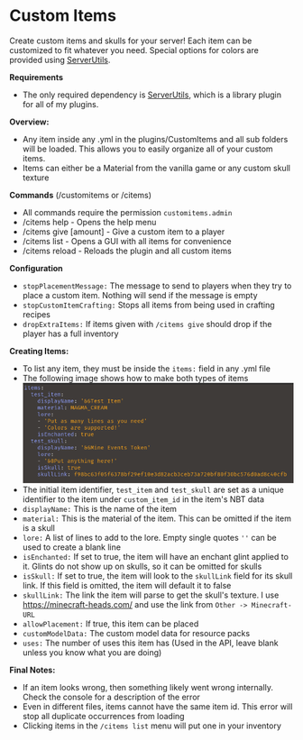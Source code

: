 # Custom Items
Create custom items and skulls for your server! Each item can be customized to fit whatever you need. Special options for colors are provided using [ServerUtils](https://www.spigotmc.org/resources/serverutils.106515/).

**Requirements**
 - The only required dependency is [ServerUtils](https://www.spigotmc.org/resources/serverutils.106515/), which is a library plugin for all of my plugins.

**Overview:**
 - Any item inside any .yml in the plugins/CustomItems and all sub folders will be loaded. This allows you to easily organize all of your custom items.
 - Items can either be a Material from the vanilla game or any custom skull texture

**Commands** (/customitems or /citems)
 - All commands require the permission `customitems.admin`
 - /citems help - Opens the help menu
 - /citems give <player> <item-id> [amount] - Give a custom item to a player
 - /citems list - Opens a GUI with all items for convenience
 - /citems reload - Reloads the plugin and all custom items

**Configuration**
 - `stopPlacementMessage:` The message to send to players when they try to place a custom item. Nothing will send if the message is empty
 - `stopCustomItemCrafting:` Stops all items from being used in crafting recipes
 - `dropExtraItems:` If items given with `/citems give` should drop if the player has a full inventory

**Creating Items:**
 - To list any item, they must be inside the `items:` field in any .yml file 
 - The following image shows how to make both types of items
![img.png](img.png)
 - The initial item identifier, `test_item` and `test_skull` are set as a unique identifier to the item under `custom_item_id` in the item's NBT data
 - `displayName:` This is the name of the item
 - `material:` This is the material of the item. This can be omitted if the item is a skull
 - `lore:` A list of lines to add to the lore. Empty single quotes `''` can be used to create a blank line
 - `isEnchanted:` If set to true, the item will have an enchant glint applied to it. Glints do not show up on skulls, so it can be omitted for skulls
 - `isSkull:` If set to true, the item will look to the `skullLink` field for its skull link. If this field is omitted, the item will default it to false
 - `skullLink:` The link the item will parse to get the skull's texture. I use https://minecraft-heads.com/ and use the link from `Other -> Minecraft-URL`
 - `allowPlacement:` If true, this item can be placed
 - `customModelData:` The custom model data for resource packs
 - `uses:` The number of uses this item has (Used in the API, leave blank unless you know what you are doing)

**Final Notes:**
 - If an item looks wrong, then something likely went wrong internally. Check the console for a description of the error
 - Even in different files, items cannot have the same item id. This error will stop all duplicate occurrences from loading
 - Clicking items in the `/citems list` menu will put one in your inventory